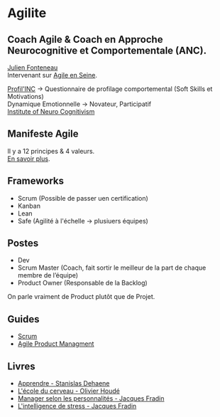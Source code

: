 # Agilite

## Coach Agile & Coach en Approche Neurocognitive et Comportementale (ANC).

[Julien Fonteneau](https://www.linkedin.com/in/julien-fonteneau-61863023/) <br>
Intervenant sur [Agile en Seine](https://www.agileenseine.com/).

[Profil'INC](https://www.neurocognitivism.fr/brochure-profilinc-fr_201106/) ->  Questionnaire de profilage comportemental (Soft Skills et Motivations) <br>
Dynamique Emotionnelle -> Novateur, Participatif <br>
[Institute of Neuro Cognitivism](https://www.neurocognitivism.fr/)

## Manifeste Agile

Il y a 12 principes & 4 valeurs. <br>
[En savoir plus](https://fr.wikipedia.org/wiki/Manifeste_agile).

## Frameworks

- Scrum (Possible de passer uen certification)
- Kanban
- Lean
- Safe (Agilité à l'échelle -> plusiuers équipes)

## Postes

- Dev
- Scrum Master (Coach, fait sortir le meilleur de la part de chaque membre de l’équipe)
- Product Owner (Responsable de la Backlog)

On parle vraiment de Product plutôt que de Projet.

## Guides

- [Scrum](https://scrumguides.org/docs/scrumguide/v2020/2020-Scrum-Guide-French.pdf)
- [Agile Product Managment](https://f.hubspotusercontent30.net/hubfs/6380433/FR_Product%20Academy%20and%20public%20assets/PA1-new_version-numerique.pdf)

## Livres

- [Apprendre - Stanislas Dehaene](https://www.placedeslibraires.fr/livre/9782738145420-apprendre-les-talents-du-cerveau-le-defi-des-machines-stanislas-dehaene/)
- [L'école du cerveau - Olivier Houdé](https://www.placedeslibraires.fr/livre/9782738145420-apprendre-les-talents-du-cerveau-le-defi-des-machines-stanislas-dehaene/)
- [Manager selon les personnalités - Jacques Fradin](https://www.placedeslibraires.fr/livre/9782212558050-manager-selon-les-personnalites-les-neurosciences-au-secours-de-la-motivation-jacques-fradin-frederic-le-moullec/)
- [L'intelligence de stress - Jacques Fradin](https://www.placedeslibraires.fr/livre/9782212540987-l-intelligence-de-stress-mieux-vivre-avec-les-neurosciences-jacques-fradin/)

